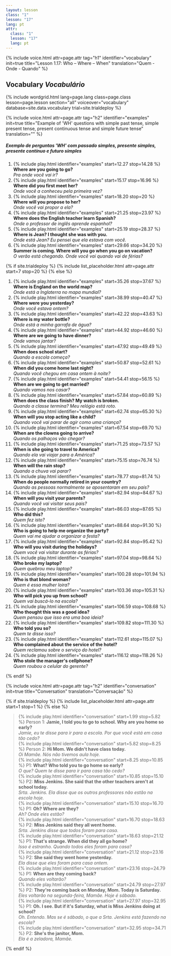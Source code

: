 ```yaml
---
layout: lesson
class: "1"
lesson: "17"
lang: pt
attr:
  class: "1"
  lesson: "17"
  lang: pt
---
```



{%  include voice.html attr=page.attr                     tag="h1"
	identifier="vocabulary"  init=true
	title="Lesson 1.17: Who – Where – When"
	translation="Quem - Onde - Quando"
%}


## Vocabulary   *Vocabulário*

{% include wordgrid.html lang=page.lang
		class=page.class 
		lesson=page.lesson 
		section="all"
		voiceover="vocabulary"
		database=site.data.vocabulary 
		trial=site.trialdeploy %}

{%  include voice.html attr=page.attr                     tag="h2"
	identifier="examples"  init=true
	title="Example of 'WH' questions with simple past tense, simple present tense, present continuous tense and simple future tense"
	translation=""
%}

##### *Exemplo de perguntas 'WH' com passado simples, presente simples, presente contínuo e futuro simples* 

1. {% include play.html identifier="examples" start=12.27 stop=14.28 %} **Where are you going to go?**      
*Pra onde você vai ir?*
1. {% include play.html identifier="examples" start=15.17 stop=16.96 %} **Where did you first meet her?**       
*Onde você a conheceu pela primeira vez?*
1. {% include play.html identifier="examples" start=18.20 stop=20 %} **Where will you propose to her?**      
*Onde você vai propor a ela?*
1. {% include play.html identifier="examples" start=21.25 stop=23.97 %} **Where does the English teacher learn Spanish?**      
*Onde o professor de inglês aprende espanhol?*
1. {% include play.html identifier="examples" start=25.19 stop=28.37 %} **Where is Jean? I thought she was with you.**      
*Onde está Jean? Eu pensei que ela estava com você.*
1. {% include play.html identifier="examples" start=29.66 stop=34.20 %} **Summer is coming. Where will you go when you go on vacation?**      
*O verão está chegando. Onde você vai quando vai de férias?*

{% if site.trialdeploy %}
	{% include list_placeholder.html  attr=page.attr     start=7 stop=20 %}
	{% else %}

1. {% include play.html identifier="examples" start=35.26 stop=37.67 %} **Where is England on the world map?**       
*Onde está a Inglaterra no mapa mundial?*
1. {% include play.html identifier="examples" start=38.99 stop=40.47 %} **Where were you yesterday?**       
*Onde você estava ontem?*
1. {% include play.html identifier="examples" start=42.22 stop=43.63 %} **Where is my water bottle?**      
*Onde está a minha garrafa de água?*
1. {% include play.html identifier="examples" start=44.92 stop=46.60 %} **Where are we going to have dinner?**       
*Onde vamos jantar?*
1. {% include play.html identifier="examples" start=47.92 stop=49.49 %} **When does school start?**       
*Quando a escola começa?*
1. {% include play.html identifier="examples" start=50.87 stop=52.61 %} **When did you come home last night?**       
*Quando você chegou em casa ontem à noite?*
1. {% include play.html identifier="examples" start=54.41 stop=56.15 %} **When are we going to get married?**       
*Quando vamos nos casar?*
1. {% include play.html identifier="examples" start=57.84 stop=60.89 %} **When does the class finish? My watch is broken.**       
*Quando a classe termina? Meu relógio está roto.*
1. {% include play.html identifier="examples" start=62.74 stop=65.30 %} **When will you stop acting like a child?**       
*Quando você vai parar de agir como uma criança?*
1. {% include play.html identifier="examples" start=67.54 stop=69.70 %} **When are the clowns going to arrive?**       
*Quando os palhaços vão chegar?*
1. {% include play.html identifier="examples" start=71.25 stop=73.57 %} **When is she going to travel to America?**        
*Quando ela vai viajar para a América?*
1. {% include play.html identifier="examples" start=75.15 stop=76.74 %} **When will the rain stop?**       
*Quando a chuva vai parar?*
1. {% include play.html identifier="examples" start=78.77 stop=81.74 %} **When do people normally retired in your country?**       
*Quando as pessoas normalmente se aposentaram em seu país?*
1. {% include play.html identifier="examples" start=82.94 stop=84.67 %} **When will you visit your parents?**       
*Quando você vai visitar seus pais?*
1. {% include play.html identifier="examples" start=86.03 stop=87.65 %} **Who did this?**       
*Quem fez isto?*
1. {% include play.html identifier="examples" start=88.64 stop=91.30 %} **Who is going to help me organize the party?**       
*Quem vai me ajudar a organizar a festa?*
1. {% include play.html identifier="examples" start=92.84 stop=95.42 %} **Who will you visit during the holidays?**       
*Quem você vai visitar durante as férias?*
1. {% include play.html identifier="examples" start=97.04 stop=98.64 %} **Who broke my laptop?**        
*Quem quebrou meu laptop?*
1. {% include play.html identifier="examples" start=100.28 stop=101.94 %} **Who is that blond woman?**       
*Quem é essa mulher loira?*
1. {% include play.html identifier="examples" start=103.36 stop=105.31 %} **Who will pick you up from school?**        
*Quem vai buscá-lo na escola?*
1. {% include play.html identifier="examples" start=106.59 stop=108.68 %} **Who thought this was a good idea?**       
*Quem pensou que isso era uma boa ideia?*
1. {% include play.html identifier="examples" start=109.82 stop=111.30 %} **Who told you so?**       
*Quem te disse isso?*
1. {% include play.html identifier="examples" start=112.61 stop=115.07 %} **Who complained about the service of the hotel?**        
*Quem reclamou sobre o serviço do hotel?*
1. {% include play.html identifier="examples" start=116.12 stop=118.26 %} **Who stole the manager's cellphone?**       
*Quem roubou o celular do gerente?*

{% endif %}

{%  include voice.html attr=page.attr                     tag="h2"
	identifier="conversation"  init=true
	title="Conversation"
	translation="Conversação"
%}

{% if site.trialdeploy %}
	{% include list_placeholder.html  attr=page.attr     start=1 stop=1 %}
	{% else %}


> {% include play.html identifier="conversation" start=1.99 stop=5.82 %} Person 1: **Jamie, I told you to go to school. Why are you home so early?**  
> *Jamie, eu te disse para ir para a escola. Por que você está em casa tão cedo?*    
> {% include play.html identifier="conversation" start=5.82 stop=8.25 %} Person 2: **Hi Mom. We didn't have class today.**  
> *Oi Mamãe. Nós não tivemos aula hoje.*    
> {% include play.html identifier="conversation" start=8.25 stop=10.85 %} P1: **What? Who told you to go home so early?**  
> *O que? Quem te disse para ir para casa tão cedo?*    
> {% include play.html identifier="conversation" start=10.85 stop=15.10 %} P2: **Miss Jenkins. She said that the other teachers aren't at school today.**  
> *Srta. Jenkins. Ela disse que os outros professores não estão na escola hoje.*    
> {% include play.html identifier="conversation" start=15.10 stop=16.70 %} P1: **Oh? Where are they?**  
> *Ah? Onde eles estão?*    
> {% include play.html identifier="conversation" start=16.70 stop=18.63 %} P2: **Miss Jenkins said they all went home.**  
> *Srta. Jenkins disse que todos foram para casa.*    
> {% include play.html identifier="conversation" start=18.63 stop=21.12 %} P1: **That's strange. When did they all go home?**  
> *Isso é estranho. Quando todos eles foram para casa?*    
> {% include play.html identifier="conversation" start=21.12 stop=23.16 %} P2: **She said they went home yesterday.**  
> *Ela disse que eles foram para casa ontem.*    
> {% include play.html identifier="conversation" start=23.16 stop=24.79 %} P1: **When are they coming back?**  
> *Quando eles voltarão?*    
> {% include play.html identifier="conversation" start=24.79 stop=27.97 %} P2: **They're coming back on Monday, Mom. Today is Saturday.**  
> *Eles voltarão na segunda-feira, Mamãe. Hoje é sábado.*   
> {% include play.html identifier="conversation" start=27.97 stop=32.95 %} P1: **Oh. I see. But if it's Saturday, what is Miss Jenkins doing at school?**    
> *Oh. Entendo. Mas se é sábado, o que a Srta. Jenkins está fazendo na escola?*    
> {% include play.html identifier="conversation" start=32.95 stop=34.71 %} P2: **She's the janitor, Mom.**  
> *Ela é a zeladora, Mamãe.*    

{% endif %}




